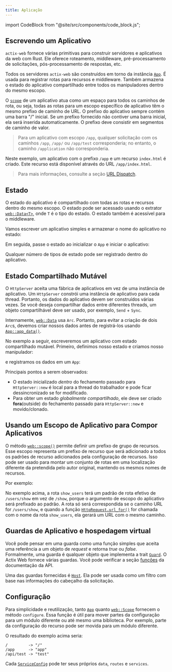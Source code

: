 ```yaml
---
title: Aplicação
---
```


import CodeBlock from "@site/src/components/code_block.js";

## Escrevendo um Aplicativo
`actix-web` fornece várias primitivas para construir servidores e aplicativos da web com Rust. Ele oferece roteamento, middleware, pré-processamento de solicitações, pós-processamento de respostas, etc.

Todos os servidores `actix-web` são construídos em torno da instância [`App`][app]. É usada para registrar rotas para recursos e middleware. Também armazena o estado do aplicativo compartilhado entre todos os manipuladores dentro do mesmo escopo.

O [`scope`][scope] de um aplicativo atua como um espaço para todos os caminhos de rota, ou seja, todas as rotas para um escopo específico de aplicativo têm o mesmo prefixo de caminho de URL. O prefixo do aplicativo sempre contém uma barra "/" inicial. Se um prefixo fornecido não contiver uma barra inicial, ela será inserida automaticamente. O prefixo deve consistir em segmentos de caminho de valor.

> Para um aplicativo com escopo `/app`, qualquer solicitação com os caminhos `/app`, `/app/` ou `/app/test` corresponderia; no entanto, o caminho `/application` não corresponderia.

<CodeBlock example="application" file="app.rs" section="setup" />

Neste exemplo, um aplicativo com o prefixo `/app` e um recurso `index.html` é criado. Este recurso está disponível através do URL `/app/index.html`.

> Para mais informações, consulte a seção [URL Dispatch][usingappprefix].

## Estado

O estado do aplicativo é compartilhado com todas as rotas e recursos dentro do mesmo escopo. O estado pode ser acessado usando o extrator [`web::Data<T>`][data], onde `T` é o tipo do estado. O estado também é acessível para o middleware.

Vamos escrever um aplicativo simples e armazenar o nome do aplicativo no estado:

<CodeBlock example="application" file="state.rs" section="setup" />

Em seguida, passe o estado ao inicializar o `App` e iniciar o aplicativo:

<CodeBlock example="application" file="state.rs" section="start_app" />

Qualquer número de tipos de estado pode ser registrado dentro do aplicativo.

## Estado Compartilhado Mutável

O `HttpServer` aceita uma fábrica de aplicativos em vez de uma instância de aplicativo. Um `HttpServer` constrói uma instância de aplicativo para cada thread. Portanto, os dados do aplicativo devem ser construídos várias vezes. Se você deseja compartilhar dados entre diferentes threads, um objeto compartilhável deve ser usado, por exemplo, `Send` + `Sync`.

Internamente, [`web::Data`][data] usa `Arc`. Portanto, para evitar a criação de dois `Arc`s, devemos criar nossos dados antes de registrá-los usando [`App::app_data()`][appdata].

No exemplo a seguir, escreveremos um aplicativo com estado compartilhado mutável. Primeiro, definimos nosso estado e criamos nosso manipulador:

<CodeBlock example="application" file="mutable_state.rs" section="setup_mutable" />

e registramos os dados em um `App`:

<CodeBlock example="application" file="mutable_state.rs" section="make_app_mutable" />

Principais pontos a serem observados:
- O estado inicializado _dentro_ do fechamento passado para `HttpServer::new` é local para a thread do trabalhador e pode ficar dessincronizado se for modificado.
- Para obter um estado _globalmente compartilhado_, ele deve ser criado **fora**(outside) do fechamento passado para `HttpServer::new` e movido/clonado.

## Usando um Escopo de Aplicativo para Compor Aplicativos

O método [`web::scope()`][webscope] permite definir um prefixo de grupo de recursos. Esse escopo representa um prefixo de recurso que será adicionado a todos os padrões de recurso adicionados pela configuração de recursos. Isso pode ser usado para montar um conjunto de rotas em uma localização diferente da pretendida pelo autor original, mantendo os mesmos nomes de recursos.

Por exemplo:

<CodeBlock example="application" file="scope.rs" section="scope" />

No exemplo acima, a rota `show_users` terá um padrão de rota efetivo de `/users/show` em vez de `/show`, porque o argumento de escopo do aplicativo será prefixado ao padrão. A rota só será correspondida se o caminho URL for `/users/show`, e quando a função [`HttpRequest.url_for()`][urlfor] for chamada com o nome da rota `show_users`, ela gerará um URL com o mesmo caminho.

## Guardas de Aplicativo e hospedagem virtual

Você pode pensar em uma guarda como uma função simples que aceita uma referência a um objeto de _request_ e retorna _true_ ou _false_. Formalmente, uma guarda é qualquer objeto que implementa a trait [`Guard`][guardtrait]. O Actix Web fornece várias guardas. Você pode verificar a seção [funções][guardfuncs] da documentação da API.

Uma das guardas fornecidas é [`Host`][guardheader]. Ela pode ser usada como um filtro com base nas informações do cabeçalho da solicitação.

<CodeBlock example="application" file="vh.rs" section="vh" />

## Configuração

Para simplicidade e reutilização, tanto [`App`][appconfig] quanto [`web::Scope`][webscopeconfig] fornecem o método `configure`. Essa função é útil para mover partes da configuração para um módulo diferente ou até mesmo uma biblioteca. Por exemplo, parte da configuração do recurso pode ser movida para um módulo diferente.

<CodeBlock example="application" file="config.rs" section="config" />

O resultado do exemplo acima seria:

```
/         -> "/"
/app      -> "app"
/api/test -> "test"
```

Cada [`ServiceConfig`][serviceconfig] pode ter seus próprios `data`, `routes` e `services`.

<!-- LINKS -->

[usingappprefix]: /docs/url-dispatch/index.html#using-an-application-prefix-to-compose-applications
[stateexample]: https://github.com/actix/examples/blob/master/basics/state/src/main.rs
[guardtrait]: https://docs.rs/actix-web/4/actix_web/guard/trait.Guard.html
[guardfuncs]: https://docs.rs/actix-web/4/actix_web/guard/index.html#functions
[guardheader]: https://docs.rs/actix-web/4/actix_web/guard/fn.Header.html
[data]: https://docs.rs/actix-web/4/actix_web/web/struct.Data.html
[app]: https://docs.rs/actix-web/4/actix_web/struct.App.html
[appconfig]: https://docs.rs/actix-web/4/actix_web/struct.App.html#method.configure
[appdata]: https://docs.rs/actix-web/4/actix_web/struct.App.html#method.app_data
[scope]: https://docs.rs/actix-web/4/actix_web/struct.Scope.html
[webscopeconfig]: https://docs.rs/actix-web/4/actix_web/struct.Scope.html#method.configure
[webscope]: https://docs.rs/actix-web/4/actix_web/web/fn.scope.html
[urlfor]: https://docs.rs/actix-web/4/actix_web/struct.HttpRequest.html#method.url_for
[serviceconfig]: https://docs.rs/actix-web/4/actix_web/web/struct.ServiceConfig.html
